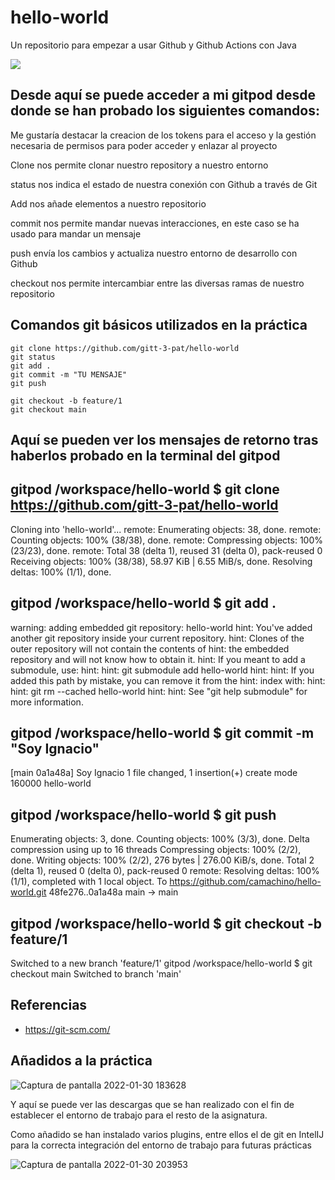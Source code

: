 # hello-world

Un repositorio para empezar a usar Github y Github Actions con Java

[![](https://gitpod.io/button/open-in-gitpod.svg)](https://gitpod.io/#https://github.com/camachino/hello-world/)

## Desde aquí se puede acceder a mi gitpod desde donde se han probado los siguientes comandos:
Me gustaría destacar la creacion de los tokens para el acceso y la gestión necesaria de permisos para poder acceder y enlazar al proyecto

Clone nos permite clonar nuestro repository a nuestro entorno

status nos indica el estado de nuestra conexión con Github a través de Git

Add nos añade elementos a nuestro repositorio

commit nos permite mandar nuevas interacciones, en este caso se ha usado para mandar un mensaje

push envía los cambios y actualiza nuestro entorno de desarrollo con Github

checkout nos permite intercambiar entre las diversas ramas de nuestro repositorio

## Comandos git básicos utilizados en la práctica

```
git clone https://github.com/gitt-3-pat/hello-world
git status
git add .
git commit -m "TU MENSAJE"
git push

git checkout -b feature/1
git checkout main
```
## Aquí se pueden ver los mensajes de retorno tras haberlos probado en la terminal del gitpod

## gitpod /workspace/hello-world $ git clone https://github.com/gitt-3-pat/hello-world
Cloning into 'hello-world'...
remote: Enumerating objects: 38, done.
remote: Counting objects: 100% (38/38), done.
remote: Compressing objects: 100% (23/23), done.
remote: Total 38 (delta 1), reused 31 (delta 0), pack-reused 0
Receiving objects: 100% (38/38), 58.97 KiB | 6.55 MiB/s, done.
Resolving deltas: 100% (1/1), done.

## gitpod /workspace/hello-world $ git add .

warning: adding embedded git repository: hello-world
hint: You've added another git repository inside your current repository.
hint: Clones of the outer repository will not contain the contents of
hint: the embedded repository and will not know how to obtain it.
hint: If you meant to add a submodule, use:
hint: 
hint:   git submodule add <url> hello-world
hint: 
hint: If you added this path by mistake, you can remove it from the
hint: index with:
hint: 
hint:   git rm --cached hello-world
hint: 
hint: See "git help submodule" for more information.
 
## gitpod /workspace/hello-world $ git commit -m "Soy Ignacio"
 
[main 0a1a48a] Soy Ignacio
 1 file changed, 1 insertion(+)
 create mode 160000 hello-world
 
 
## gitpod /workspace/hello-world $ git push
 
 
Enumerating objects: 3, done.
Counting objects: 100% (3/3), done.
Delta compression using up to 16 threads
Compressing objects: 100% (2/2), done.
Writing objects: 100% (2/2), 276 bytes | 276.00 KiB/s, done.
Total 2 (delta 1), reused 0 (delta 0), pack-reused 0
remote: Resolving deltas: 100% (1/1), completed with 1 local object.
To https://github.com/camachino/hello-world.git
   48fe276..0a1a48a  main -> main

 
 ## gitpod /workspace/hello-world $ git checkout -b feature/1
 
 
Switched to a new branch 'feature/1'
gitpod /workspace/hello-world $ git checkout main
Switched to branch 'main'
## Referencias

- https://git-scm.com/
 
## Añadidos a la práctica
 
 ![Captura de pantalla 2022-01-30 183628](https://user-images.githubusercontent.com/46677129/151713489-e76c0639-9799-4df1-abfa-39d5237f8931.png)

Y aquí se puede ver las descargas que se han realizado con el fin de establecer el entorno de trabajo para el resto de la asignatura.
 
Como añadido se han instalado varios plugins, entre ellos el de git en IntelIJ para la correcta integración del entorno de trabajo para futuras prácticas
 
 ![Captura de pantalla 2022-01-30 203953](https://user-images.githubusercontent.com/46677129/151714861-3f415868-811f-4b06-b8ec-29442419a403.png)

 
